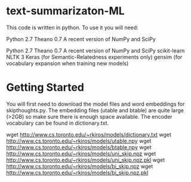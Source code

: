 # text-summarizaton-ML 

This code is written in python. To use it you will need:

Python 2.7
Theano 0.7
A recent version of NumPy and SciPy


Python 2.7 
Theano 0.7 
A recent version of NumPy and SciPy 
scikit-learn 
NLTK 3 
Keras (for Semantic-Relatedness experiments only) 
gensim (for vocabulary expansion when training new models)

# Getting Started

You will first need to download the model files and word embeddings for skipthoughts.py. The embedding files (utable and btable) are quite large (>2GB) so make sure there is enough space available. The encoder vocabulary can be found in dictionary.txt.

wget http://www.cs.toronto.edu/~rkiros/models/dictionary.txt 
wget http://www.cs.toronto.edu/~rkiros/models/utable.npy
wget http://www.cs.toronto.edu/~rkiros/models/btable.npy 
wget http://www.cs.toronto.edu/~rkiros/models/uni_skip.npz
wget http://www.cs.toronto.edu/~rkiros/models/uni_skip.npz.pkl 
wget http://www.cs.toronto.edu/~rkiros/models/bi_skip.npz
wget http://www.cs.toronto.edu/~rkiros/models/bi_skip.npz.pkl

